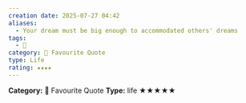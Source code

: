 ```yaml
---
creation date: 2025-07-27 04:42
aliases:
  - Your dream must be big enough to accommodated others' dreams
tags:
  - 💬
category: 📖 Favourite Quote
type: Life
rating: ★★★★
---
```

**Category:** 📖 Favourite Quote
**Type:** life
★★★★★
